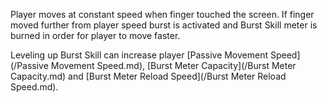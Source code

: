 Player moves at constant speed when finger touched the screen.  If finger moved further from player speed burst is activated and Burst Skill meter is burned in order for player to move faster.

Leveling up Burst Skill can increase player [Passive Movement Speed](/Passive Movement Speed.md), [Burst Meter Capacity](/Burst Meter Capacity.md) and [Burst Meter Reload Speed](/Burst Meter Reload Speed.md).